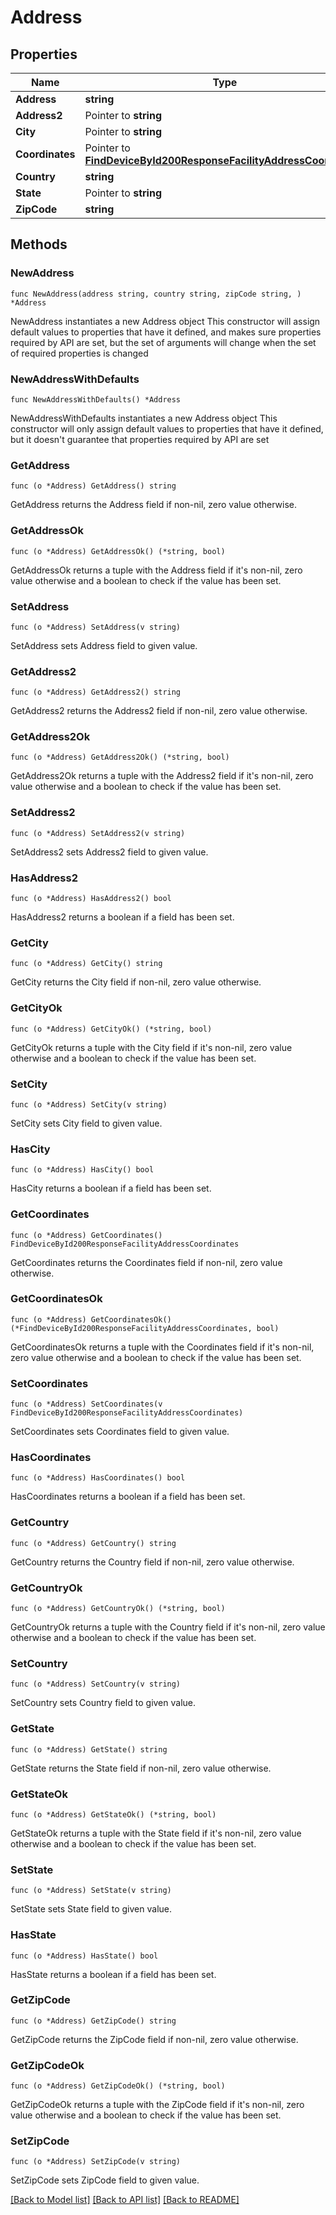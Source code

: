 # Address

## Properties

Name | Type | Description | Notes
------------ | ------------- | ------------- | -------------
**Address** | **string** |  | 
**Address2** | Pointer to **string** |  | [optional] 
**City** | Pointer to **string** |  | [optional] 
**Coordinates** | Pointer to [**FindDeviceById200ResponseFacilityAddressCoordinates**](FindDeviceById200ResponseFacilityAddressCoordinates.md) |  | [optional] 
**Country** | **string** |  | 
**State** | Pointer to **string** |  | [optional] 
**ZipCode** | **string** |  | 

## Methods

### NewAddress

`func NewAddress(address string, country string, zipCode string, ) *Address`

NewAddress instantiates a new Address object
This constructor will assign default values to properties that have it defined,
and makes sure properties required by API are set, but the set of arguments
will change when the set of required properties is changed

### NewAddressWithDefaults

`func NewAddressWithDefaults() *Address`

NewAddressWithDefaults instantiates a new Address object
This constructor will only assign default values to properties that have it defined,
but it doesn't guarantee that properties required by API are set

### GetAddress

`func (o *Address) GetAddress() string`

GetAddress returns the Address field if non-nil, zero value otherwise.

### GetAddressOk

`func (o *Address) GetAddressOk() (*string, bool)`

GetAddressOk returns a tuple with the Address field if it's non-nil, zero value otherwise
and a boolean to check if the value has been set.

### SetAddress

`func (o *Address) SetAddress(v string)`

SetAddress sets Address field to given value.


### GetAddress2

`func (o *Address) GetAddress2() string`

GetAddress2 returns the Address2 field if non-nil, zero value otherwise.

### GetAddress2Ok

`func (o *Address) GetAddress2Ok() (*string, bool)`

GetAddress2Ok returns a tuple with the Address2 field if it's non-nil, zero value otherwise
and a boolean to check if the value has been set.

### SetAddress2

`func (o *Address) SetAddress2(v string)`

SetAddress2 sets Address2 field to given value.

### HasAddress2

`func (o *Address) HasAddress2() bool`

HasAddress2 returns a boolean if a field has been set.

### GetCity

`func (o *Address) GetCity() string`

GetCity returns the City field if non-nil, zero value otherwise.

### GetCityOk

`func (o *Address) GetCityOk() (*string, bool)`

GetCityOk returns a tuple with the City field if it's non-nil, zero value otherwise
and a boolean to check if the value has been set.

### SetCity

`func (o *Address) SetCity(v string)`

SetCity sets City field to given value.

### HasCity

`func (o *Address) HasCity() bool`

HasCity returns a boolean if a field has been set.

### GetCoordinates

`func (o *Address) GetCoordinates() FindDeviceById200ResponseFacilityAddressCoordinates`

GetCoordinates returns the Coordinates field if non-nil, zero value otherwise.

### GetCoordinatesOk

`func (o *Address) GetCoordinatesOk() (*FindDeviceById200ResponseFacilityAddressCoordinates, bool)`

GetCoordinatesOk returns a tuple with the Coordinates field if it's non-nil, zero value otherwise
and a boolean to check if the value has been set.

### SetCoordinates

`func (o *Address) SetCoordinates(v FindDeviceById200ResponseFacilityAddressCoordinates)`

SetCoordinates sets Coordinates field to given value.

### HasCoordinates

`func (o *Address) HasCoordinates() bool`

HasCoordinates returns a boolean if a field has been set.

### GetCountry

`func (o *Address) GetCountry() string`

GetCountry returns the Country field if non-nil, zero value otherwise.

### GetCountryOk

`func (o *Address) GetCountryOk() (*string, bool)`

GetCountryOk returns a tuple with the Country field if it's non-nil, zero value otherwise
and a boolean to check if the value has been set.

### SetCountry

`func (o *Address) SetCountry(v string)`

SetCountry sets Country field to given value.


### GetState

`func (o *Address) GetState() string`

GetState returns the State field if non-nil, zero value otherwise.

### GetStateOk

`func (o *Address) GetStateOk() (*string, bool)`

GetStateOk returns a tuple with the State field if it's non-nil, zero value otherwise
and a boolean to check if the value has been set.

### SetState

`func (o *Address) SetState(v string)`

SetState sets State field to given value.

### HasState

`func (o *Address) HasState() bool`

HasState returns a boolean if a field has been set.

### GetZipCode

`func (o *Address) GetZipCode() string`

GetZipCode returns the ZipCode field if non-nil, zero value otherwise.

### GetZipCodeOk

`func (o *Address) GetZipCodeOk() (*string, bool)`

GetZipCodeOk returns a tuple with the ZipCode field if it's non-nil, zero value otherwise
and a boolean to check if the value has been set.

### SetZipCode

`func (o *Address) SetZipCode(v string)`

SetZipCode sets ZipCode field to given value.



[[Back to Model list]](../README.md#documentation-for-models) [[Back to API list]](../README.md#documentation-for-api-endpoints) [[Back to README]](../README.md)


